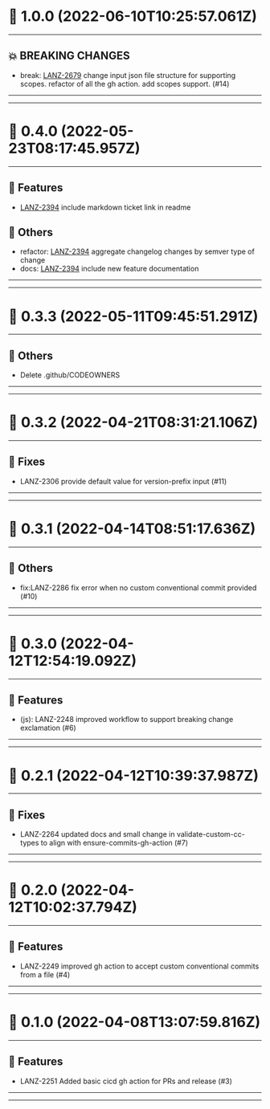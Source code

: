 # :confetti_ball: 1.0.0 (2022-06-10T10:25:57.061Z)
- - -
## :boom: BREAKING CHANGES
* break: [LANZ-2679](https://ohpen.atlassian.net/browse/LANZ-2679) change input json file structure for supporting scopes. refactor of all the gh action. add scopes support. (#14)
- - -
- - -
# :confetti_ball: 0.4.0 (2022-05-23T08:17:45.957Z)
- - -
## :hammer: Features
* [LANZ-2394](https://ohpen.atlassian.net/browse/LANZ-2394) include markdown ticket link in readme
## :newspaper: Others
* refactor: [LANZ-2394](https://ohpen.atlassian.net/browse/LANZ-2394) aggregate changelog changes by semver type of change
* docs: [LANZ-2394](https://ohpen.atlassian.net/browse/LANZ-2394) include new feature documentation
- - -
- - -
# :confetti_ball: 0.3.3 (2022-05-11T09:45:51.291Z)
- - -
## :newspaper: Others
* Delete .github/CODEOWNERS
- - -
- - -
# :confetti_ball: 0.3.2 (2022-04-21T08:31:21.106Z)
- - -
## :bug: Fixes
* LANZ-2306 provide default value for version-prefix input (#11)
- - -
- - -
# :confetti_ball: 0.3.1 (2022-04-14T08:51:17.636Z)
- - -
## :newspaper: Others
* fix:LANZ-2286 fix error when no custom conventional commit provided (#10)
- - -
- - -
# :confetti_ball: 0.3.0 (2022-04-12T12:54:19.092Z)
- - -
## :hammer: Features
* (js): LANZ-2248 improved workflow to support breaking change exclamation (#6)
- - -
- - -
# :confetti_ball: 0.2.1 (2022-04-12T10:39:37.987Z)
- - -
## :bug: Fixes
* LANZ-2264 updated docs and small change in validate-custom-cc-types to align with ensure-commits-gh-action (#7)
- - -
- - -
# :confetti_ball: 0.2.0 (2022-04-12T10:02:37.794Z)
- - -
## :hammer: Features
* LANZ-2249 improved gh action to accept custom conventional commits from a file (#4)
- - -
- - -
# :confetti_ball: 0.1.0 (2022-04-08T13:07:59.816Z)
- - -
## :hammer: Features
* LANZ-2251 Added basic cicd gh action for PRs and release (#3)
- - -
- - -
